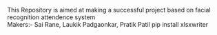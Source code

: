 This Repository is aimed at making a successful project based on facial recognition attendence system
<br>
Makers:- Sai Rane, Laukik Padgaonkar, Pratik Patil
pip install xlsxwriter

